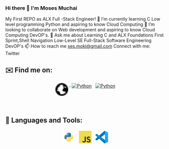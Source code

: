 ### Hi there 👋 I'm Moses Muchai
My First REPO as ALX Full -Stack Engineer!
🌱 I’m currently learning C Low level programming Python and aspiring to know Cloud Computing
👯 I’m looking to collaborate on Web development and aspiring to know Cloud Computing DevOP's.
💬 Ask me about Learning C and ALX Foundations First Sprint,Shell Navigation Low-Level SE Full-Stack Software Engineering DevOP's
📫 How to reach me ses.moki@gmail.com
 Connect with me: Twitter

## ✉️ Find me on:


<p align="center">
 <a href="https://github.com/Digitizing-Wildlife-Conservation/" target="_blank" rel="noopener noreferrer"> <img src="https://raw.githubusercontent.com/iconic/open-iconic/master/svg/globe.svg" alt="Python" height="40" style="vertical-align:top; margin:4px"> </a>
 <a href="https://www.linkedin.com/in/moses-muchai-3a8b46253/" target="_blank" rel="noopener noreferrer"> <img src="https://cdn.jsdelivr.net/npm/simple-icons@v3/icons/linkedin.svg" alt="Python" height="40" style="vertical-align:top; margin:4px"></a>
 <a href="mailto:ses.moki@gmail.com"> <img src="https://cdn.jsdelivr.net/npm/simple-icons@v3/icons/gmail.svg" alt="Python" height="40" style="vertical-align:top; margin:4px"></a>
</p>

<br />

## 🧰 Languages and Tools:
<p align="center">
<img src="https://raw.githubusercontent.com/github/explore/80688e429a7d4ef2fca1e82350fe8e3517d3494d/topics/python/python.png" alt="Python" height="40" style="vertical-align:top; margin:4px">
<img src="https://raw.githubusercontent.com/github/explore/80688e429a7d4ef2fca1e82350fe8e3517d3494d/topics/javascript/javascript.png" alt="Javascript" height="40" style="vertical-align:top; margin:4px">
<img src="https://raw.githubusercontent.com/github/explore/80688e429a7d4ef2fca1e82350fe8e3517d3494d/topics/visual-studio-code/visual-studio-code.png" alt="VS Code" height="40" style="vertical-align:top; margin:4px">
</p>
<!--
**Digitizing-Wildlife-Conservation/Digitizing-Wildlife-Conservation** is a ✨ _special_ ✨ repository because its `README.md` (this file) appears on your GitHub profile.

Here are some ideas to get you started:

- 🔭 I’m currently working on ALX SE Software Engineering Foundations First Sprint
- 🌱 I’m currently learning C Low level programming Python and aspiring to know Cloud Computing
- 👯 I’m looking to collaborate on Web development and aspiring to know Cloud Computing DevOP's.
- 🤔 I’m looking for help with ALX SE Software Engineering Peer Learning Pair Programming
- 💬 Ask me about Learning C and ALX Foundations First Sprint,Shell Navigation Low-Level SE Full-Stack Software Engineering DevOP's
- 📫 How to reach me ses.moki@gmail.com
   Connect with me: Twitter
- 😄 Pronouns: ...
- ⚡ Fun fact: ...
-->
